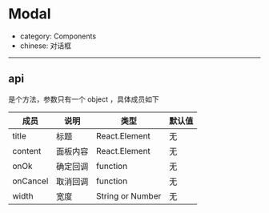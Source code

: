# Modal

- category: Components
- chinese: 对话框

---

## api

是个方法，参数只有一个 object ，具体成员如下

| 成员     | 说明           | 类型     | 默认值       |
|----------|----------------|----------|--------------|
| title    | 标题           | React.Element   | 无           |
| content   | 面板内容 | React.Element   | 无 |
| onOk     | 确定回调 | function | 无           |
| onCancel | 取消回调 | function | 无           |
| width | 宽度 | String or Number | 无           |

